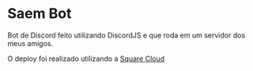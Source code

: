 # Saem Bot

Bot de Discord feito utilizando DiscordJS e que roda em um servidor dos meus amigos.

O deploy foi realizado utilizando a [Square Cloud](https://squarecloud.app/)
